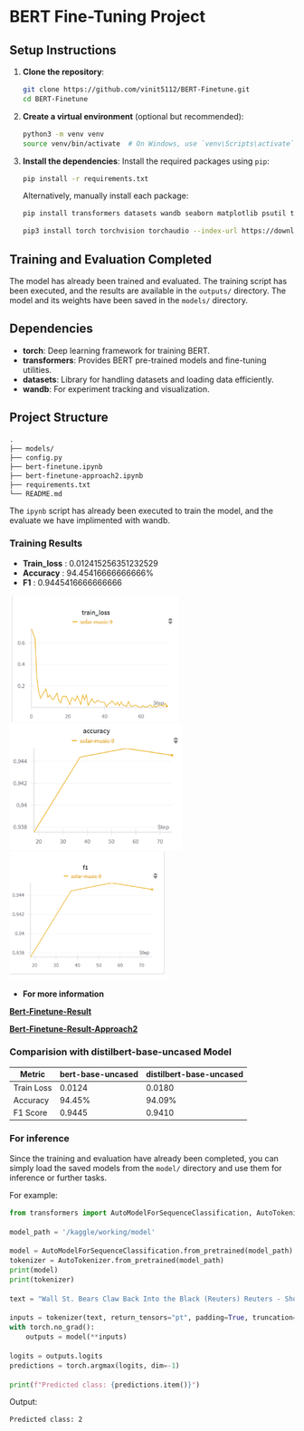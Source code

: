 
# BERT Fine-Tuning Project

## Setup Instructions
1. **Clone the repository**:
   ```bash
   git clone https://github.com/vinit5112/BERT-Finetune.git
   cd BERT-Finetune
   ```

2. **Create a virtual environment** (optional but recommended):
   ```bash
   python3 -m venv venv
   source venv/bin/activate  # On Windows, use `venv\Scripts\activate`
   ```

3. **Install the dependencies**:
   Install the required packages using `pip`:
   ```bash
   pip install -r requirements.txt
   ```

   Alternatively, manually install each package:
   ```bash
   pip install transformers datasets wandb seaborn matplotlib psutil tqdm
   ```
   ```bash
   pip3 install torch torchvision torchaudio --index-url https://download.pytorch.org/whl/cu124
   ```

## Training and Evaluation Completed

The model has already been trained and evaluated. The training script has been executed, and the results are available in the `outputs/` directory. The model and its weights have been saved in the `models/` directory.

## Dependencies

- **torch**: Deep learning framework for training BERT.
- **transformers**: Provides BERT pre-trained models and fine-tuning utilities.
- **datasets**: Library for handling datasets and loading data efficiently.
- **wandb**: For experiment tracking and visualization.

## Project Structure

```plaintext
.                
├── models/              
├── config.py            
├── bert-finetune.ipynb
├── bert-finetune-approach2.ipynb
├── requirements.txt     
└── README.md            
```

The `ipynb` script has already been executed to train the model, and the evaluate we have implimented with wandb.

### Training Results

- **Train_loss** : 0.012415256351232529
- **Accuracy** : 94.45416666666666%
- **F1** : 0.9445416666666666

<!-- ![Screenshot](image.png) -->
<img src="image.png" alt="Screenshot" width="300"/>
<img src="image1.png" alt="Screenshot" width="305"/>
<img src="image2.png" alt="Screenshot" width="275"/>

- **For more information**

[**Bert-Finetune-Result**](https://api.wandb.ai/links/tavdevinit44-thinkbiz-technology-pvt/1ozrgeyd)

[**Bert-Finetune-Result-Approach2**](https://api.wandb.ai/links/tavdevinit44-thinkbiz-technology-pvt/jt90rbyd)

### Comparision with distilbert-base-uncased Model

| Metric     | bert-base-uncased | distilbert-base-uncased |
|------------|-------------------|--------------------------|
| Train Loss | 0.0124            | 0.0180                   |
| Accuracy   | 94.45%            | 94.09%                   |
| F1 Score   | 0.9445            | 0.9410                   |


### For inference

Since the training and evaluation have already been completed, you can simply load the saved models from the `model/` directory and use them for inference or further tasks.

For example:
```python
from transformers import AutoModelForSequenceClassification, AutoTokenizer

model_path = '/kaggle/working/model' 

model = AutoModelForSequenceClassification.from_pretrained(model_path)
tokenizer = AutoTokenizer.from_pretrained(model_path)
print(model)
print(tokenizer)

text = "Wall St. Bears Claw Back Into the Black (Reuters) Reuters - Short-sellers, Wall Street's dwindling\band of ultra-cynics, are seeing green again."

inputs = tokenizer(text, return_tensors="pt", padding=True, truncation=True)
with torch.no_grad():
    outputs = model(**inputs)

logits = outputs.logits
predictions = torch.argmax(logits, dim=-1)

print(f"Predicted class: {predictions.item()}")
```
Output:
```
Predicted class: 2
```
